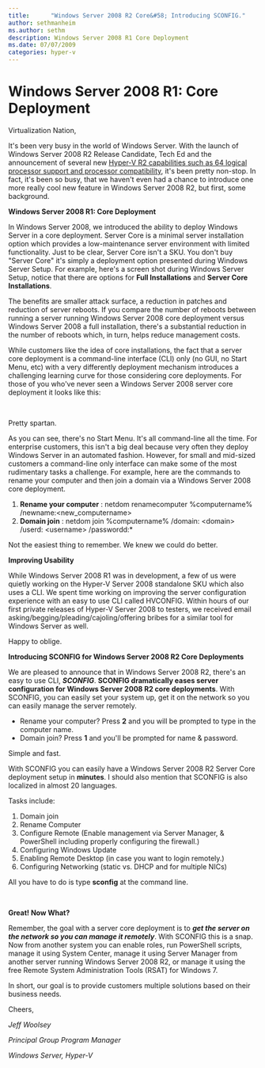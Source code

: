 ```yaml
---
title:      "Windows Server 2008 R2 Core&#58; Introducing SCONFIG."
author: sethmanheim
ms.author: sethm
description: Windows Server 2008 R1 Core Deployment
ms.date: 07/07/2009
categories: hyper-v
---
```

# Windows Server 2008 R1: Core Deployment

Virtualization Nation, 

It's been very busy in the world of Windows Server. With the launch of Windows Server 2008 R2 Release Candidate, Tech Ed and the announcement of several new [Hyper-V R2 capabilities such as 64 logical processor support and processor compatibility](https://techcommunity.microsoft.com/t5/virtualization/tech-ed-windows-server-2008-r2-hyper-v-news/ba-p/381610), it's been pretty non-stop. In fact, it's been so busy, that we haven't even had a chance to introduce one more really cool new feature in Windows Server 2008 R2, but first, some background. 

**Windows Server 2008 R1: Core Deployment**

In Windows Server 2008, we introduced the ability to deploy Windows Server in a core deployment. Server Core is a minimal server installation option which provides a low-maintenance server environment with limited functionality. Just to be clear, Server Core isn't a SKU. You don't buy "Server Core" it's simply a deployment option presented during Windows Server Setup. For example, here's a screen shot during Windows Server Setup, notice that there are options for **Full Installations** and **Server Core Installations**. 



The benefits are smaller attack surface, a reduction in patches and reduction of server reboots. If you compare the number of reboots between running a server running Windows Server 2008 core deployment versus Windows Server 2008 a full installation, there's a substantial reduction in the number of reboots which, in turn, helps reduce management costs. 

While customers like the idea of core installations, the fact that a server core deployment is a command-line interface (CLI) only (no GUI, no Start Menu, etc) with a very differently deployment mechanism introduces a challenging learning curve for those considering core deployments. For those of you who've never seen a Windows Server 2008 server core deployment it looks like this: 

 

Pretty spartan. 

As you can see, there's no Start Menu. It's all command-line all the time. For enterprise customers, this isn't a big deal because very often they deploy Windows Server in an automated fashion. However, for small and mid-sized customers a command-line only interface can make some of the most rudimentary tasks a challenge. For example, here are the commands to rename your computer and then join a domain via a Windows Server 2008 core deployment. 

  1. **Rename your computer** : netdom renamecomputer %computername% /newname:<new_computername>
  2. **Domain join** : netdom join %computername% /domain: \<domain\> /userd: \<username\> /passwordd:*



Not the easiest thing to remember. We knew we could do better. 

**Improving Usability**

While Windows Server 2008 R1 was in development, a few of us were quietly working on the Hyper-V Server 2008 standalone SKU which also uses a CLI. We spent time working on improving the server configuration experience with an easy to use CLI called HVCONFIG. Within hours of our first private releases of Hyper-V Server 2008 to testers, we received email asking/begging/pleading/cajoling/offering bribes for a similar tool for Windows Server as well. 

Happy to oblige. 

**Introducing SCONFIG for Windows Server 2008 R2 Core Deployments**

We are pleased to announce that in Windows Server 2008 R2, there's an easy to use CLI, **_SCONFIG_**. **SCONFIG dramatically eases server configuration for Windows Server 2008 R2 core deployments**. With SCONFIG, you can easily set your system up, get it on the network so you can easily manage the server remotely. 

  * Rename your computer? Press **2** and you will be prompted to type in the computer name. 
  * Domain join? Press **1** and you'll be prompted for name & password.



Simple and fast. 

With SCONFIG you can easily have a Windows Server 2008 R2 Server Core deployment setup in **minutes**. I should also mention that SCONFIG is also localized in almost 20 languages. 

Tasks include: 

  1. Domain join 
  2. Rename Computer 
  3. Configure Remote (Enable management via Server Manager, & PowerShell including properly configuring the firewall.) 
  4. Configuring Windows Update 
  5. Enabling Remote Desktop (in case you want to login remotely.) 
  6. Configuring Networking (static vs. DHCP and for multiple NICs)



All you have to do is type **sconfig** at the command line. 

 



**Great! Now What?**

Remember, the goal with a server core deployment is to **_get the server on the network so you can manage it remotely_**. With SCONFIG this is a snap. Now from another system you can enable roles, run PowerShell scripts, manage it using System Center, manage it using Server Manager from another server running Windows Server 2008 R2, or manage it using the free Remote System Administration Tools (RSAT) for Windows 7.

In short, our goal is to provide customers multiple solutions based on their business needs.

Cheers,

_Jeff Woolsey_

_Principal Group Program Manager_

_Windows Server, Hyper-V_
